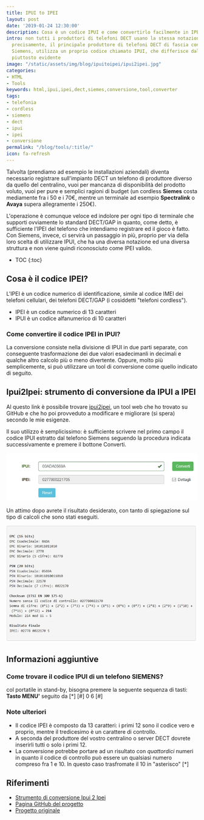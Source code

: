 ```yaml
---
title: IPUI to IPEI
layout: post
date: '2019-01-24 12:30:00'
description: Cosa è un codice IPUI e come convertirlo facilmente in IPEI per registrare un telefono DECT Siemens su un centralino di un altro produttore.
intro: non tutti i produttori di telefoni DECT usano la stessa notazione IPEI. Più
  precisamente, il principale produttore di telefoni DECT di fascia consumer al mondo,
  Siemens, utilizza un proprio codice chiamato IPUI, che differisce dal primo in modo
  piuttosto evidente
image: "/static/assets/img/blog/ipuitoipei/ipui2ipei.jpg"
categories:
- HTML
- Tools
keywords: html,ipui,ipei,dect,siemes,conversione,tool,converter
tags:
- telefonia
- cordless
- siemens
- dect
- ipui
- ipei
- conversione
permalink: "/blog/tools/:title/"
icon: fa-refresh
---
```


Talvolta (prendiamo ad esempio le installazioni aziendali) diventa necessario registrare sull'impianto DECT un telefono di produttore diverso da quello del centralino, vuoi per mancanza di disponibilità del prodotto voluto, vuoi per pure e semplici ragioni di budget (un cordless **Siemes** costa mediamente fra i 50 e i 70€, mentre un terminale ad esempio **Spectralink** o **Avaya** supera allegramente i 250€).

L'operazione è comunque veloce ed indolore per ogni tipo di terminale che supporti ovviamente lo standard DECT/GAP in quanto, come detto, è sufficiente l'IPEI del telefono che intendiamo registrare ed il gioco è fatto.
Con Siemens, invece, ci servirà un passaggio in più, proprio per via della loro scelta di utilizzare IPUI, che ha una diversa notazione ed una diversa struttura e non viene quindi riconosciuto come IPEI valido.

* TOC 
{:toc}

## Cosa è il codice IPEI?

L'IPEI è un codice numerico di identificazione, simile al codice IMEI dei telefoni cellulari, dei telefoni DECT/GAP (i cosiddetti "telefoni cordless").

* IPEI è un codice numerico di 13 caratteri
* IPUI è un codice alfanumerico di 10 caratteri

### Come convertire il codice IPEI in IPUI?

La conversione consiste nella divisione di IPUI in due parti separate, con conseguente trasformazione dei due valori esadecimanli in decimali e qualche altro calcolo più o meno divertente. 
Oppure, molto più semplicemente, si può utilizzare un tool di conversione come quello indicato di seguito.

## Ipui2Ipei: strumento di conversione da IPUI a IPEI
Al questo link è possibile trovare [ipui2ipei](https://cristiancastellari.it/ipui2ipei/), un tool web che ho trovato su GitHub e che ho poi provveduto a modificare e migliorare (si spera) secondo le mie esigenze.

Il suo utilizzo è semplicissimo: è sufficiente scrivere nel primo campo il codice IPUI estratto dal telefono Siemens seguendo la procedura indicata successivamente e premere il bottone Converti.

![Conversione da IPUI a IPEI](/static/assets/img/blog/ipuitoipei/conversione.jpg)

Un attimo dopo avrete il risultato desiderato, con tanto di spiegazione sul tipo di calcoli che sono stati eseguiti.

![Calcolo IPUI a IPEI](/static/assets/img/blog/ipuitoipei/calcolo.jpg)

## Informazioni aggiuntive

### Come trovare il codice IPUI di un telefono SIEMENS?

  col portatile in stand-by, bisogna premere la seguente sequenza di tasti:
  **Tasto MENU'** seguito da [\*] [#] 0 6 [#]

### Note ulteriori

* Il codice IPEI è composto da 13 caratteri: i primi 12 sono il codice vero e proprio, mentre il tredicesimo è un carattere di controllo. 
* A seconda del produttore del vostro centralino o server DECT dovrete inserirli tutti o solo i primi 12.
* La conversione potrebbe portare ad un risultato con *quattordici* numeri in quanto il codice di controllo può essere un qualsiasi numero compreso fra 1 e 10. In questo caso trasfromate il 10 in "asterisco" [\*]

## Riferimenti

* [Strumento di conversione Ipui 2 Ipei](https://cristiancastellari.it/ipui2ipei/)
* [Pagina GitHub del progetto](https://github.com/skyflash/ipui2ipei)
* [Progetto originale](https://github.com/StrongeLeeroy/ipui2ipei)